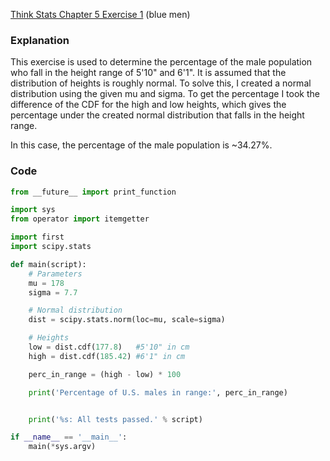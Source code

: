 [Think Stats Chapter 5 Exercise 1](http://greenteapress.com/thinkstats2/html/thinkstats2006.html#toc50) (blue men)

### Explanation ###
This exercise is used to determine the percentage of the male population who fall in the height range of 5'10" and 6'1". It is assumed that the distribution of heights is roughly normal. To solve this, I created a normal distribution using the given mu and sigma. To get the percentage I took the difference of the CDF for the high and low heights, which gives the percentage under the created normal distribution that falls in the height range.

In this case, the percentage of the male population is ~34.27%.

### Code ###
```python
from __future__ import print_function

import sys
from operator import itemgetter

import first
import scipy.stats

def main(script):
    # Parameters
    mu = 178
    sigma = 7.7

    # Normal distribution
    dist = scipy.stats.norm(loc=mu, scale=sigma)

    # Heights
    low = dist.cdf(177.8)   #5'10" in cm
    high = dist.cdf(185.42) #6'1" in cm

    perc_in_range = (high - low) * 100

    print('Percentage of U.S. males in range:', perc_in_range)


    print('%s: All tests passed.' % script)

if __name__ == '__main__':
    main(*sys.argv)
```
